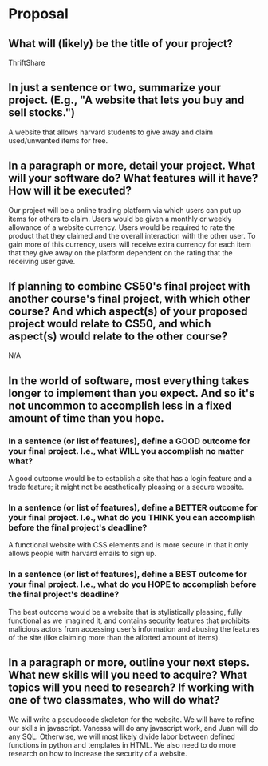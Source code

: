 # Proposal

## What will (likely) be the title of your project?

ThriftShare

## In just a sentence or two, summarize your project. (E.g., "A website that lets you buy and sell stocks.")

A website that allows harvard students to give away and claim used/unwanted items for free.

## In a paragraph or more, detail your project. What will your software do? What features will it have? How will it be executed?

Our project will be a online trading platform via which users can put up items for others to claim. Users would be given a monthly or weekly allowance of a website currency. Users would be required to rate the product that they claimed and the overall interaction with the other user. To gain more of this currency, users will receive extra currency for each item that they give away on the platform dependent on the rating that the receiving user gave.

## If planning to combine CS50's final project with another course's final project, with which other course? And which aspect(s) of your proposed project would relate to CS50, and which aspect(s) would relate to the other course?

N/A

## In the world of software, most everything takes longer to implement than you expect. And so it's not uncommon to accomplish less in a fixed amount of time than you hope.

### In a sentence (or list of features), define a GOOD outcome for your final project. I.e., what WILL you accomplish no matter what?

A good outcome would be to establish a site that has a login feature and a trade feature; it might not be aesthetically pleasing or a secure website.

### In a sentence (or list of features), define a BETTER outcome for your final project. I.e., what do you THINK you can accomplish before the final project's deadline?

A functional website with CSS elements and is more secure in that it only allows people with harvard emails to sign up.

### In a sentence (or list of features), define a BEST outcome for your final project. I.e., what do you HOPE to accomplish before the final project's deadline?

The best outcome would be a website that is stylistically pleasing, fully functional as we imagined it, and contains security features that prohibits malicious actors from accessing user’s information and abusing the features of the site (like claiming more than the allotted amount of items).

## In a paragraph or more, outline your next steps. What new skills will you need to acquire? What topics will you need to research? If working with one of two classmates, who will do what?


We will write a pseudocode skeleton for the website. We will have to refine our skills in javascript. Vanessa will do any javascript work, and Juan will do any SQL. Otherwise, we will most likely divide labor between defined functions in python and templates in HTML.
We also need to do more research on how to increase the security of a website.
